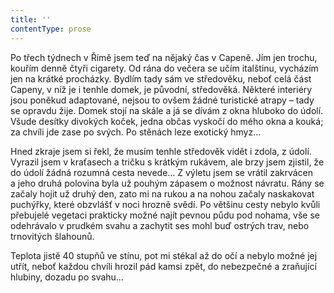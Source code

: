 ```yaml
---
title: ''
contentType: prose
---
```


<section>

Po třech týdnech v Římě jsem teď na nějaký čas v Capeně. Jím jen trochu, kouřím denně čtyři cigarety. Od rána do večera se učím italštinu, vycházím jen na krátké procházky. Bydlím tady sám ve středověku, neboť celá část Capeny, v níž je i tenhle domek, je původní, středověká. Některé interiéry jsou poněkud adaptované, nejsou to ovšem žádné turistické atrapy – tady se opravdu žije. Domek stojí na skále a já se dívám z okna hluboko do údolí. Všude desítky divokých koček, jedna občas vyskočí do mého okna a kouká; za chvíli jde zase po svých. Po stěnách leze exotický hmyz…

Hned zkraje jsem si řekl, že musím tenhle středověk vidět i zdola, z údolí. Vyrazil jsem v kraťasech a tričku s krátkým rukávem, ale brzy jsem zjistil, že do údolí žádná rozumná cesta nevede… Z výletu jsem se vrátil zakrvácen a jeho druhá polovina byla už pouhým zápasem o možnost návratu. Rány se začaly hojit už druhý den, zato mi na rukou a na nohou začaly naskakovat puchýřky, které obzvlášť v noci hrozně svědí. Po většinu cesty nebylo kvůli přebujelé vegetaci prakticky možné najít pevnou půdu pod nohama, vše se odehrávalo v prudkém svahu a zachytit ses mohl buď ostrých trav, nebo trnovitých šlahounů.

Teplota jistě 40 stupňů ve stínu, pot mi stékal až do očí a nebylo možné jej utřít, neboť každou chvíli hrozil pád kamsi zpět, do nebezpečné a zraňující hlubiny, dozadu po svahu…

</section>
